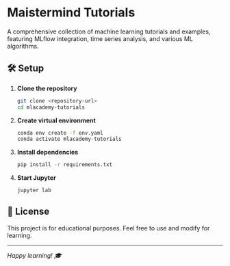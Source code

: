 # Maistermind Tutorials

A comprehensive collection of machine learning tutorials and examples, featuring MLflow integration, time series analysis, and various ML algorithms.


## 🛠️ Setup

1. **Clone the repository**
   ```bash
   git clone <repository-url>
   cd mlacademy-tutorials
   ```

2. **Create virtual environment**
   ```bash
   conda env create -f env.yaml
   conda activate mlacademy-tutorials
   ```

3. **Install dependencies**
   ```bash
   pip install -r requirements.txt
   ```

4. **Start Jupyter**
   ```bash
   jupyter lab
   ```
## 📝 License

This project is for educational purposes. Feel free to use and modify for learning.

---

*Happy learning! 🎓*

